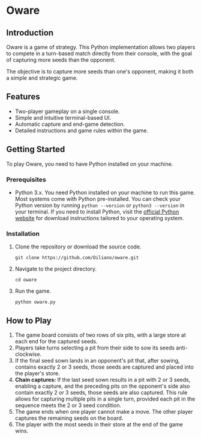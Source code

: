 # Oware


## Introduction

Oware is a game of strategy. This Python implementation allows two players to compete in a turn-based match directly from their console, with the goal of capturing more seeds than the opponent.

The objective is to capture more seeds than one's opponent, making it both a simple and strategic game.

## Features

- Two-player gameplay on a single console.
- Simple and intuitive terminal-based UI.
- Automatic capture and end-game detection.
- Detailed instructions and game rules within the game.

## Getting Started

To play Oware, you need to have Python installed on your machine.

### Prerequisites

- Python 3.x. You need Python installed on your machine to run this game. Most systems come with Python pre-installed. You can check your Python version by running `python --version` or `python3 --version` in your terminal. If you need to install Python, visit the [official Python website](https://www.python.org/downloads/) for download instructions tailored to your operating system.

### Installation

1. Clone the repository or download the source code.
    ```
    git clone https://github.com/Diliano/oware.git
    ```
2. Navigate to the project directory.
    ```
    cd oware
    ```

3. Run the game.
    ```
    python oware.py
    ```

## How to Play

1. The game board consists of two rows of six pits, with a large store at each end for the captured seeds.
2. Players take turns selecting a pit from their side to sow its seeds anti-clockwise.
3. If the final seed sown lands in an opponent's pit that, after sowing, contains exactly 2 or 3 seeds, those seeds are captured and placed into the player's store.
4. **Chain captures:** If the last seed sown results in a pit with 2 or 3 seeds, enabling a capture, and the preceding pits on the opponent's side also contain exactly 2 or 3 seeds, those seeds are also captured. This rule allows for capturing multiple pits in a single turn, provided each pit in the sequence meets the 2 or 3 seed condition.
5. The game ends when one player cannot make a move. The other player captures the remaining seeds on the board.
6. The player with the most seeds in their store at the end of the game wins.